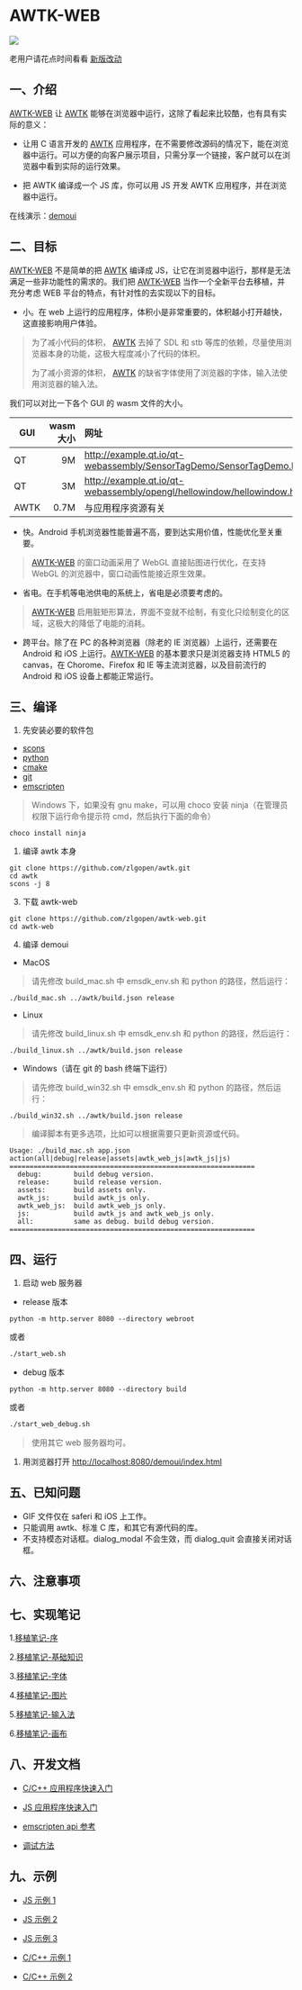 # AWTK-WEB

![](docs/images//ui.png)

老用户请花点时间看看 [新版改动](docs/new_build.md)

## 一、介绍

[AWTK-WEB](https://github.com/zlgopen/awtk-web) 让 [AWTK](https://github.com/zlgopen/awtk) 能够在浏览器中运行，这除了看起来比较酷，也有具有实际的意义：

* 让用 C 语言开发的 [AWTK](https://github.com/zlgopen/awtk) 应用程序，在不需要修改源码的情况下，能在浏览器中运行。可以方便的向客户展示项目，只需分享一个链接，客户就可以在浏览器中看到实际的运行效果。

* 把 AWTK 编译成一个 JS 库，你可以用 JS 开发 AWTK 应用程序，并在浏览器中运行。

在线演示：[demoui](https://awtk.zlg.cn/demos/awtk/demoui/index.html)

## 二、目标

[AWTK-WEB](https://github.com/zlgopen/awtk-web) 不是简单的把 [AWTK](https://github.com/zlgopen/awtk) 编译成 JS，让它在浏览器中运行，那样是无法满足一些非功能性的需求的。我们把 [AWTK-WEB](https://github.com/zlgopen/awtk-web) 当作一个全新平台去移植，并充分考虑 WEB 平台的特点，有针对性的去实现以下的目标。

* 小。在 web 上运行的应用程序，体积小是非常重要的，体积越小打开越快，这直接影响用户体验。

> 为了减小代码的体积， [AWTK](https://github.com/zlgopen/awtk) 去掉了 SDL 和 stb 等库的依赖，尽量使用浏览器本身的功能，这极大程度减小了代码的体积。
>
> 为了减小资源的体积， [AWTK](https://github.com/zlgopen/awtk) 的缺省字体使用了浏览器的字体，输入法使用浏览器的输入法。

我们可以对比一下各个 GUI 的 wasm 文件的大小。

| GUI  | wasm 大小 | 网址                                                                    |
| ---- | --------: | :---------------------------------------------------------------------- |
| QT   |        9M | http://example.qt.io/qt-webassembly/SensorTagDemo/SensorTagDemo.html    |
| QT   |        3M | http://example.qt.io/qt-webassembly/opengl/hellowindow/hellowindow.html |
| AWTK |      0.7M | 与应用程序资源有关                                                      |

* 快。Android 手机浏览器性能普遍不高，要到达实用价值，性能优化至关重要。

> [AWTK-WEB](https://github.com/zlgopen/awtk-web) 的窗口动画采用了 WebGL 直接贴图进行优化，在支持 WebGL 的浏览器中，窗口动画性能接近原生效果。

* 省电。在手机等电池供电的系统上，省电是必须要考虑的。

> [AWTK-WEB](https://github.com/zlgopen/awtk-web) 启用脏矩形算法，界面不变就不绘制，有变化只绘制变化的区域，这极大的降低了电能的消耗。

* 跨平台。除了在 PC 的各种浏览器（除老的 IE 浏览器）上运行，还需要在 Android 和 iOS 上运行。[AWTK-WEB](https://github.com/zlgopen/awtk-web) 的基本要求只是浏览器支持 HTML5 的 canvas，在 Chorome、Firefox 和 IE 等主流浏览器，以及目前流行的 Android 和 iOS 设备上都能正常运行。


## 三、编译

1. 先安装必要的软件包

* [scons](https://scons.org/)
* [python](https://www.python.org/)
* [cmake](https://cmake.org/)
* [git](https://git-scm.com/)
* [emscripten](https://emscripten.org/docs/getting_started/downloads.html)

> Windows 下，如果没有 gnu make，可以用 choco 安装 ninja（在管理员权限下运行命令提示符 cmd，然后执行下面的命令）

```
choco install ninja
```

1. 编译 awtk 本身

```
git clone https://github.com/zlgopen/awtk.git
cd awtk
scons -j 8
```

3. 下载 awtk-web

```
git clone https://github.com/zlgopen/awtk-web.git
cd awtk-web
```

4. 编译 demoui

* MacOS

> 请先修改 build_mac.sh 中 emsdk_env.sh 和 python 的路径，然后运行：

```
./build_mac.sh ../awtk/build.json release
```

* Linux

> 请先修改 build_linux.sh 中 emsdk_env.sh 和 python 的路径，然后运行：

```
./build_linux.sh ../awtk/build.json release
```

* Windows（请在 git 的 bash 终端下运行）

> 请先修改 build_win32.sh 中 emsdk_env.sh 和 python 的路径，然后运行：

```
./build_win32.sh ../awtk/build.json release
```

> 编译脚本有更多选项，比如可以根据需要只更新资源或代码。

```shell
Usage: ./build_mac.sh app.json action(all|debug|release|assets|awtk_web_js|awtk_js|js)
=============================================================
  debug:        build debug version.
  release:      build release version.
  assets:       build assets only.
  awtk_js:      build awtk_js only.
  awtk_web_js:  build awtk_web_js only.
  js:           build awtk_js and awtk_web_js only.
  all:          same as debug. build debug version.
=============================================================
```

## 四、运行

1. 启动 web 服务器

* release 版本
  
```
python -m http.server 8080 --directory webroot
```

或者

```sh
./start_web.sh
```

* debug 版本

```
python -m http.server 8080 --directory build
```

或者

```sh
./start_web_debug.sh
```

> 使用其它 web 服务器均可。

1. 用浏览器打开 [http://localhost:8080/demoui/index.html](http://localhost:8080/demoui/index.html)

## 五、已知问题

* GIF 文件仅在 saferi 和 iOS 上工作。
* 只能调用 awtk、标准 C 库，和其它有源代码的库。
* 不支持模态对话框。dialog\_modal 不会生效，而 dialog\_quit 会直接关闭对话框。

## 六、注意事项

## 七、实现笔记

1.[移植笔记-序](docs/porting_notes_0.md)

2.[移植笔记-基础知识](docs/porting_notes_1.md)

3.[移植笔记-字体](docs/porting_notes_2.md)

4.[移植笔记-图片](docs/porting_notes_3.md)

5.[移植笔记-输入法](docs/porting_notes_4.md)

6.[移植笔记-画布](docs/porting_notes_5.md)

## 八、开发文档

* [C/C++ 应用程序快速入门](docs/get_started_c_app.md)

* [JS 应用程序快速入门](docs/get_started_js_app.md)

* [emscripten api 参考](https://emscripten.org/docs/api_reference/index.html)

* [调试方法](https://www.cnblogs.com/bigben0123/articles/15753240.html)

## 九、示例

* [JS 示例 1 ](https://github.com/zlgopen/awtk-web/blob/master/examples/button/build.json)

* [JS 示例 2 ](https://github.com/zlgopen/awtk-web/blob/master/examples/button_xml/build.json)

* [JS 示例 3 ](https://github.com/zlgopen/awtk-web/blob/master/examples/AwtkApplicationJS/build.json)

* [C/C++ 示例 1 ](https://github.com/zlgopen/awtk/blob/master/build.json)

* [C/C++ 示例 2 ](https://github.com/zlgopen/awtk-web/blob/master/examples/AwtkApplicationC/build.json)
